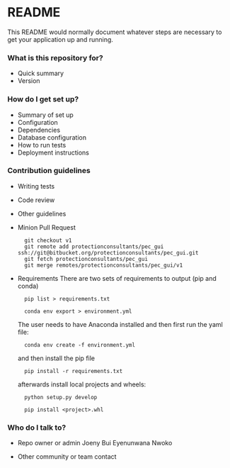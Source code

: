 # README #

This README would normally document whatever steps are necessary to get your application up and running.

### What is this repository for? ###

* Quick summary
* Version

### How do I get set up? ###

* Summary of set up
* Configuration
* Dependencies
* Database configuration
* How to run tests
* Deployment instructions

### Contribution guidelines ###

* Writing tests
* Code review
* Other guidelines
* Minion Pull Request

        git checkout v1
        git remote add protectionconsultants/pec_gui ssh://git@bitbucket.org/protectionconsultants/pec_gui.git
        git fetch protectionconsultants/pec_gui
        git merge remotes/protectionconsultants/pec_gui/v1

* Requirements
    There are two sets of requirements to output (pip and conda)

        pip list > requirements.txt

        conda env export > environment.yml

    The user needs to have Anaconda installed and then first run the yaml file:

        conda env create -f environment.yml

    and then install the pip file

        pip install -r requirements.txt

    afterwards install local projects and wheels:

        python setup.py develop

        pip install <project>.whl

### Who do I talk to? ###

* Repo owner or admin
Joeny Bui
Eyenunwana Nwoko
 
* Other community or team contact